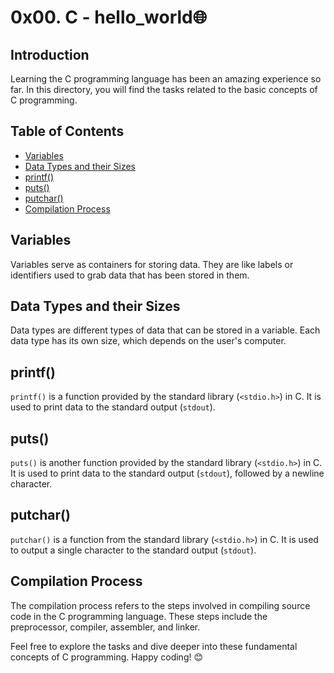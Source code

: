 # 0x00. C - hello_world🌐

## Introduction
Learning the C programming language has been an amazing experience so far. In this directory, you will find the tasks related to the basic concepts of C programming.

## Table of Contents
- [Variables](#variables)
- [Data Types and their Sizes](#data-types-and-their-sizes)
- [printf()](#printf)
- [puts()](#puts)
- [putchar()](#putchar)
- [Compilation Process](#compilation-process)

## Variables
Variables serve as containers for storing data. They are like labels or identifiers used to grab data that has been stored in them.

## Data Types and their Sizes
Data types are different types of data that can be stored in a variable. Each data type has its own size, which depends on the user's computer.

## printf()
`printf()` is a function provided by the standard library (`<stdio.h>`) in C. It is used to print data to the standard output (`stdout`).

## puts()
`puts()` is another function provided by the standard library (`<stdio.h>`) in C. It is used to print data to the standard output (`stdout`), followed by a newline character.

## putchar()
`putchar()` is a function from the standard library (`<stdio.h>`) in C. It is used to output a single character to the standard output (`stdout`).

## Compilation Process
The compilation process refers to the steps involved in compiling source code in the C programming language. These steps include the preprocessor, compiler, assembler, and linker.

Feel free to explore the tasks and dive deeper into these fundamental concepts of C programming. Happy coding! 😊
